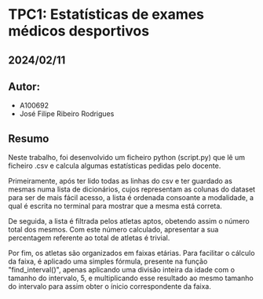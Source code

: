 # TPC1: Estatísticas de exames médicos desportivos
## 2024/02/11

## Autor:
- A100692
- José Filipe Ribeiro Rodrigues

## Resumo

Neste trabalho, foi desenvolvido um ficheiro python (script.py) que lê um ficheiro .csv e calcula algumas estatísticas pedidas pelo docente.

Primeiramente, após ter lido todas as linhas do csv e ter guardado as mesmas numa lista de dicionários, cujos representam as colunas do dataset para ser de mais fácil acesso, a lista é ordenada consoante a modalidade, a qual é escrita no terminal para mostrar que a mesma está correta.

De seguida, a lista é filtrada pelos atletas aptos, obetendo assim o número total dos mesmos. Com este número calculado, apresentar a sua percentagem referente ao total de atletas é trivial.

Por fim, os atletas são organizados em faixas etárias. Para facilitar o cálculo da faixa, é aplicado uma simples fórmula, presente na função "find_interval()", apenas aplicando uma divisão inteira da idade com o tamanho do intervalo, 5, e multiplicando esse resultado ao mesmo tamanho do intervalo para assim obter o ínicio correspondente da faixa.
 
